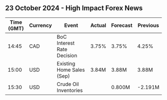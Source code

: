 ## 23 October 2024 - High Impact Forex News

| Time (GMT) | Currency | Event | Actual | Forecast | Previous |
|------|----------|-------|--------|----------|----------|
| 14:45 | CAD | BoC Interest Rate Decision | 3.75% | 3.75% | 4.25% |
| 15:00 | USD | Existing Home Sales (Sep) | 3.84M | 3.88M | 3.88M |
| 15:30 | USD | Crude Oil Inventories |  | 0.800M | -2.191M |
